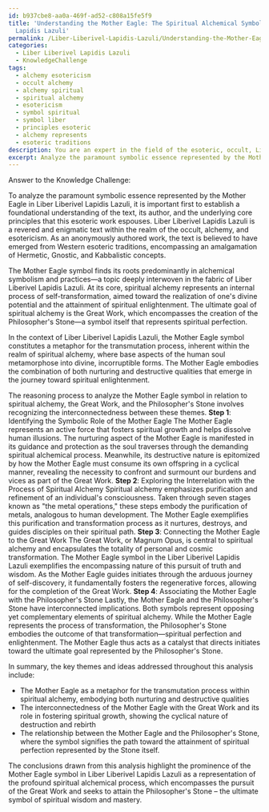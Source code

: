 ```yaml
---
id: b937cbe8-aa0a-469f-ad52-c808a15fe5f9
title: 'Understanding the Mother Eagle: The Spiritual Alchemical Symbol in Liber Liberivel
  Lapidis Lazuli'
permalink: /Liber-Liberivel-Lapidis-Lazuli/Understanding-the-Mother-Eagle-The-Spiritual-Alchemical-Symbol-in-Liber-Liberivel-Lapidis-Lazuli/
categories:
  - Liber Liberivel Lapidis Lazuli
  - KnowledgeChallenge
tags:
  - alchemy esotericism
  - occult alchemy
  - alchemy spiritual
  - spiritual alchemy
  - esotericism
  - symbol spiritual
  - symbol liber
  - principles esoteric
  - alchemy represents
  - esoteric traditions
description: You are an expert in the field of the esoteric, occult, Liber Liberivel Lapidis Lazuli and Education. You are a writer of tests, challenges, books and deep knowledge on Liber Liberivel Lapidis Lazuli for initiates and students to gain deep insights and understanding from. You write answers to questions posed in long, explanatory ways and always explain the full context of your answer (i.e., related concepts, formulas, examples, or history), as well as the step-by-step thinking process you take to answer the challenges. Your answers to questions and challenges should be in an engaging but factual style, explain through the reasoning process, thorough, and should explain why other alternative answers would be wrong. Summarize the key themes, ideas, and conclusions at the end.
excerpt: Analyze the paramount symbolic essence represented by the Mother Eagle in Liber Liberivel Lapidis Lazuli, and expound on its interrelated connections with the process of spiritual alchemy, the Great Work, and the attainment of the Philosopher's Stone.
---
```

Answer to the Knowledge Challenge:

To analyze the paramount symbolic essence represented by the Mother Eagle in Liber Liberivel Lapidis Lazuli, it is important first to establish a foundational understanding of the text, its author, and the underlying core principles that this esoteric work espouses. Liber Liberivel Lapidis Lazuli is a revered and enigmatic text within the realm of the occult, alchemy, and esotericism. As an anonymously authored work, the text is believed to have emerged from Western esoteric traditions, encompassing an amalgamation of Hermetic, Gnostic, and Kabbalistic concepts.

The Mother Eagle symbol finds its roots predominantly in alchemical symbolism and practices—a topic deeply interwoven in the fabric of Liber Liberivel Lapidis Lazuli. At its core, spiritual alchemy represents an internal process of self-transformation, aimed toward the realization of one's divine potential and the attainment of spiritual enlightenment. The ultimate goal of spiritual alchemy is the Great Work, which encompasses the creation of the Philosopher's Stone—a symbol itself that represents spiritual perfection.

In the context of Liber Liberivel Lapidis Lazuli, the Mother Eagle symbol constitutes a metaphor for the transmutation process, inherent within the realm of spiritual alchemy, where base aspects of the human soul metamorphose into divine, incorruptible forms. The Mother Eagle embodies the combination of both nurturing and destructive qualities that emerge in the journey toward spiritual enlightenment.

The reasoning process to analyze the Mother Eagle symbol in relation to spiritual alchemy, the Great Work, and the Philosopher's Stone involves recognizing the interconnectedness between these themes.
**Step 1**: Identifying the Symbolic Role of the Mother Eagle
The Mother Eagle represents an active force that fosters spiritual growth and helps dissolve human illusions. The nurturing aspect of the Mother Eagle is manifested in its guidance and protection as the soul traverses through the demanding spiritual alchemical process. Meanwhile, its destructive nature is epitomized by how the Mother Eagle must consume its own offspring in a cyclical manner, revealing the necessity to confront and surmount our burdens and vices as part of the Great Work.
**Step 2**: Exploring the Interrelation with the Process of Spiritual Alchemy
Spiritual alchemy emphasizes purification and refinement of an individual's consciousness. Taken through seven stages known as "the metal operations," these steps embody the purification of metals, analogous to human development. The Mother Eagle exemplifies this purification and transformation process as it nurtures, destroys, and guides disciples on their spiritual path.
**Step 3**: Connecting the Mother Eagle to the Great Work
The Great Work, or Magnum Opus, is central to spiritual alchemy and encapsulates the totality of personal and cosmic transformation. The Mother Eagle symbol in the Liber Liberivel Lapidis Lazuli exemplifies the encompassing nature of this pursuit of truth and wisdom. As the Mother Eagle guides initiates through the arduous journey of self-discovery, it fundamentally fosters the regenerative forces, allowing for the completion of the Great Work.
**Step 4**: Associating the Mother Eagle with the Philosopher's Stone
Lastly, the Mother Eagle and the Philosopher's Stone have interconnected implications. Both symbols represent opposing yet complementary elements of spiritual alchemy. While the Mother Eagle represents the process of transformation, the Philosopher's Stone embodies the outcome of that transformation—spiritual perfection and enlightenment. The Mother Eagle thus acts as a catalyst that directs initiates toward the ultimate goal represented by the Philosopher's Stone.

In summary, the key themes and ideas addressed throughout this analysis include:

- The Mother Eagle as a metaphor for the transmutation process within spiritual alchemy, embodying both nurturing and destructive qualities
- The interconnectedness of the Mother Eagle with the Great Work and its role in fostering spiritual growth, showing the cyclical nature of destruction and rebirth
- The relationship between the Mother Eagle and the Philosopher's Stone, where the symbol signifies the path toward the attainment of spiritual perfection represented by the Stone itself.

The conclusions drawn from this analysis highlight the prominence of the Mother Eagle symbol in Liber Liberivel Lapidis Lazuli as a representation of the profound spiritual alchemical process, which encompasses the pursuit of the Great Work and seeks to attain the Philosopher's Stone – the ultimate symbol of spiritual wisdom and mastery.
